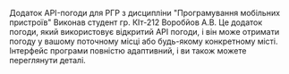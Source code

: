 Додаток API-погоди для РГР з дисципліни "Програмування мобільних пристроїв"
Виконав студент гр. КІт-212 Воробйов А.В.
Це додаток погоди, який використовує відкритий API погоди, і він може отримати 
погоду у вашому поточному місці або будь-якому конкретному місті. 
Інтерфейс програми повністю адаптивний, і ви також можете переглянути деталі.
